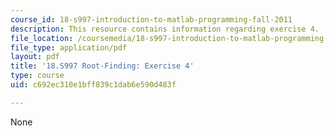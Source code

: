 ```yaml
---
course_id: 18-s997-introduction-to-matlab-programming-fall-2011
description: This resource contains information regarding exercise 4.
file_location: /coursemedia/18-s997-introduction-to-matlab-programming-fall-2011/c692ec310e1bff839c1dab6e590d483f_MIT18_S997F11_Exercise_4.pdf
file_type: application/pdf
layout: pdf
title: '18.S997 Root-Finding: Exercise 4'
type: course
uid: c692ec310e1bff839c1dab6e590d483f

---
```

None